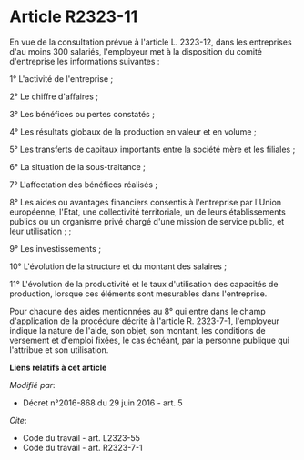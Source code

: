 # Article R2323-11

En vue de la consultation prévue à l'article L. 2323-12, dans les entreprises d'au moins 300 salariés, l'employeur met à la
disposition du comité d'entreprise les informations suivantes : 

1° L'activité de l'entreprise ; 

2° Le chiffre d'affaires ; 

3° Les bénéfices ou pertes constatés ; 

4° Les résultats globaux de la production en valeur et en volume ; 

5° Les transferts de capitaux importants entre la société mère et les filiales ; 

6° La situation de la sous-traitance ; 

7° L'affectation des bénéfices réalisés ; 

8° Les aides ou avantages financiers consentis à l'entreprise par l'Union européenne, l'Etat, une collectivité territoriale,
un de leurs établissements publics ou un organisme privé chargé d'une mission de service public, et leur utilisation ; ; 

9° Les investissements ; 

10° L'évolution de la structure et du montant des salaires ; 

11° L'évolution de la productivité et le taux d'utilisation des capacités de production, lorsque ces éléments sont mesurables
dans l'entreprise. 

Pour chacune des aides mentionnées au 8° qui entre dans le champ d'application de la procédure décrite à l'article R.
2323-7-1, l'employeur indique la nature de l'aide, son objet, son montant, les conditions de versement et d'emploi fixées, le
cas échéant, par la personne publique qui l'attribue et son utilisation.

**Liens relatifs à cet article**

_Modifié par_:

  - Décret n°2016-868 du 29 juin 2016 - art. 5

_Cite_:

  - Code du travail - art. L2323-55
  - Code du travail - art. R2323-7-1
